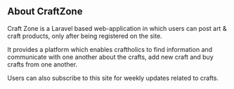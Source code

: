 ## About CraftZone
Craft Zone is a Laravel based web-application in which users can post art & craft products, only after being registered on the site.

It provides a platform which enables craftholics to find information and communicate with one another about the crafts, add new craft and buy crafts from one another.

Users can also subscribe to this site for weekly updates related to crafts.
